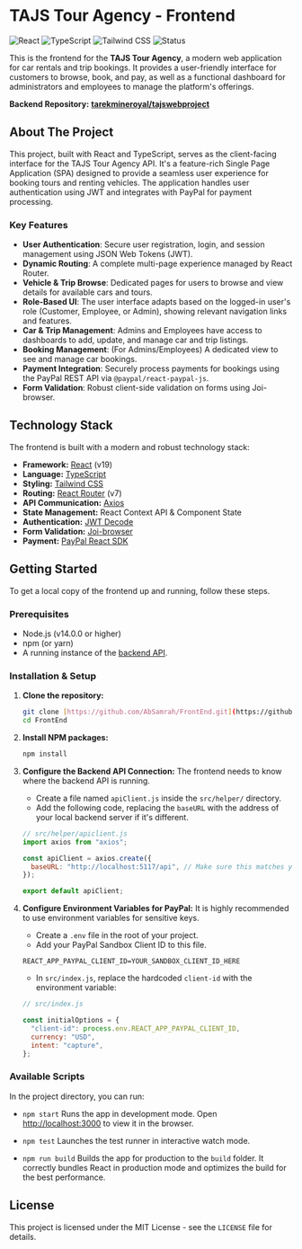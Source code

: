 # TAJS Tour Agency - Frontend

![React](https://img.shields.io/badge/react-%2320232A.svg?style=for-the-badge&logo=react&logoColor=%2361DAFB)
![TypeScript](https://img.shields.io/badge/TypeScript-informational?style=for-the-badge&logo=typescript)
![Tailwind CSS](https://img.shields.io/badge/Tailwind_CSS-3.0.2-38B2AC.svg?style=for-the-badge&logo=tailwind-css)
![Status](https://img.shields.io/badge/Status-Proof--of--Concept-yellow.svg?style=for-the-badge)

This is the frontend for the **TAJS Tour Agency**, a modern web application for car rentals and trip bookings. It provides a user-friendly interface for customers to browse, book, and pay, as well as a functional dashboard for administrators and employees to manage the platform's offerings.

**Backend Repository:** [**tarekmineroyal/tajswebproject**](https://github.com/tarekmineroyal/tajswebproject)

## About The Project

This project, built with React and TypeScript, serves as the client-facing interface for the TAJS Tour Agency API. It's a feature-rich Single Page Application (SPA) designed to provide a seamless user experience for booking tours and renting vehicles. The application handles user authentication using JWT and integrates with PayPal for payment processing.

### Key Features

-   **User Authentication**: Secure user registration, login, and session management using JSON Web Tokens (JWT).
-   **Dynamic Routing**: A complete multi-page experience managed by React Router.
-   **Vehicle & Trip Browse**: Dedicated pages for users to browse and view details for available cars and tours.
-   **Role-Based UI**: The user interface adapts based on the logged-in user's role (Customer, Employee, or Admin), showing relevant navigation links and features.
-   **Car & Trip Management**: Admins and Employees have access to dashboards to add, update, and manage car and trip listings.
-   **Booking Management**: (For Admins/Employees) A dedicated view to see and manage car bookings.
-   **Payment Integration**: Securely process payments for bookings using the PayPal REST API via `@paypal/react-paypal-js`.
-   **Form Validation**: Robust client-side validation on forms using Joi-browser.

## Technology Stack

The frontend is built with a modern and robust technology stack:

-   **Framework:** [React](https://react.dev/) (v19)
-   **Language:** [TypeScript](https://www.typescriptlang.org/)
-   **Styling:** [Tailwind CSS](https://tailwindcss.com/)
-   **Routing:** [React Router](https://reactrouter.com/) (v7)
-   **API Communication:** [Axios](https://axios-http.com/)
-   **State Management:** React Context API & Component State
-   **Authentication:** [JWT Decode](https://github.com/auth0/jwt-decode)
-   **Form Validation:** [Joi-browser](https://github.com/hapijs/joi/tree/v13.4.0)
-   **Payment:** [PayPal React SDK](https://github.com/paypal/react-paypal-js)

## Getting Started

To get a local copy of the frontend up and running, follow these steps.

### Prerequisites

-   Node.js (v14.0.0 or higher)
-   npm (or yarn)
-   A running instance of the [backend API](https://github.com/tarekmineroyal/tajswebproject).

### Installation & Setup

1.  **Clone the repository:**
    ```sh
    git clone [https://github.com/AbSamrah/FrontEnd.git](https://github.com/AbSamrah/FrontEnd.git)
    cd FrontEnd
    ```

2.  **Install NPM packages:**
    ```sh
    npm install
    ```

3.  **Configure the Backend API Connection:**
    The frontend needs to know where the backend API is running.
    - Create a file named `apiClient.js` inside the `src/helper/` directory.
    - Add the following code, replacing the `baseURL` with the address of your local backend server if it's different.

    ```javascript
    // src/helper/apiclient.js
    import axios from "axios";

    const apiClient = axios.create({
      baseURL: "http://localhost:5117/api", // Make sure this matches your backend URL
    });

    export default apiClient;
    ```

4.  **Configure Environment Variables for PayPal:**
    It is highly recommended to use environment variables for sensitive keys.
    - Create a `.env` file in the root of your project.
    - Add your PayPal Sandbox Client ID to this file.

    ```
    REACT_APP_PAYPAL_CLIENT_ID=YOUR_SANDBOX_CLIENT_ID_HERE
    ```
    - In `src/index.js`, replace the hardcoded `client-id` with the environment variable:
    ```javascript
    // src/index.js

    const initialOptions = {
      "client-id": process.env.REACT_APP_PAYPAL_CLIENT_ID,
      currency: "USD",
      intent: "capture",
    };
    ```

### Available Scripts

In the project directory, you can run:

-   `npm start`
    Runs the app in development mode. Open [http://localhost:3000](http://localhost:3000) to view it in the browser.

-   `npm test`
    Launches the test runner in interactive watch mode.

-   `npm run build`
    Builds the app for production to the `build` folder. It correctly bundles React in production mode and optimizes the build for the best performance.

## License

This project is licensed under the MIT License - see the `LICENSE` file for details.
